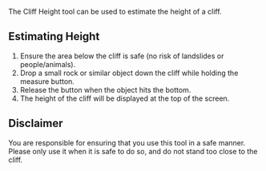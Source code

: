The Cliff Height tool can be used to estimate the height of a cliff.

## Estimating Height
1. Ensure the area below the cliff is safe (no risk of landslides or people/animals).
2. Drop a small rock or similar object down the cliff while holding the measure button.
3. Release the button when the object hits the bottom.
4. The height of the cliff will be displayed at the top of the screen.

## Disclaimer
You are responsible for ensuring that you use this tool in a safe manner. Please only use it when it is safe to do so, and do not stand too close to the cliff.
